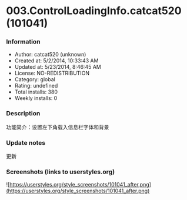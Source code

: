 # 003.ControlLoadingInfo.catcat520 (101041)

### Information
- Author: catcat520 (unknown)
- Created at: 5/2/2014, 10:33:43 AM
- Updated at: 5/23/2014, 8:46:45 AM
- License: NO-REDISTRIBUTION
- Category: global
- Rating: undefined
- Total installs: 380
- Weekly installs: 0


### Description
功能简介：设置左下角载入信息栏字体和背景

### Update notes
更新

### Screenshots (links to userstyles.org)
![https://userstyles.org/style_screenshots/101041_after.png](https://userstyles.org/style_screenshots/101041_after.png)


